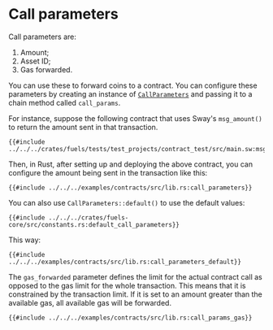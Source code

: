 # Call parameters

Call parameters are:

1. Amount;
2. Asset ID;
3. Gas forwarded.

You can use these to forward coins to a contract. You can configure these parameters by creating an instance of [`CallParameters`](https://docs.rs/fuels/latest/fuels/core/parameters/struct.CallParameters.html#) and passing it to a chain method called `call_params`.

For instance, suppose the following contract that uses Sway's `msg_amount()` to return the amount sent in that transaction.

```rust,ignore
{{#include ../../../crates/fuels/tests/test_projects/contract_test/src/main.sw:msg_amount}}
```

Then, in Rust, after setting up and deploying the above contract, you can configure the amount being sent in the transaction like this:

```rust,ignore
{{#include ../../../examples/contracts/src/lib.rs:call_parameters}}
```

You can also use `CallParameters::default()` to use the default values:

```rust,ignore
{{#include ../../../crates/fuels-core/src/constants.rs:default_call_parameters}}
```

This way:

```rust,ignore
{{#include ../../../examples/contracts/src/lib.rs:call_parameters_default}}
```

The `gas_forwarded` parameter defines the limit for the actual contract call as opposed to the gas limit for the whole transaction. This means that it is constrained by the transaction limit. If it is set to an amount greater than the available gas, all available gas will be forwarded.

```rust,ignore
{{#include ../../../examples/contracts/src/lib.rs:call_params_gas}}
```
